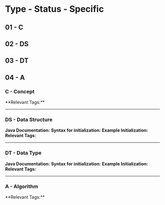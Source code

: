 
<h1> Type - Status - Specific </h1>
<h2> 01 - C </h2>
<h2> 02 - DS </h2>
<h2> 03 - DT </h2>
<h2> 04 - A </h2>

<h3> C - Concept</h3>
**Relevant Tags:**

-----
<h3> DS - Data Structure</h3>

**Java Documentation:** 
**Syntax for initialization:** 
**Example Initialization:** 
**Relevant Tags:** 

-----
<h3> DT - Data Type</h3>

**Java Documentation:** 
**Syntax for initialization:** 
**Example Initialization:** 
**Relevant Tags:** 

-----

<h3> A - Algorithm </h3>
**Relevant Tags:**


